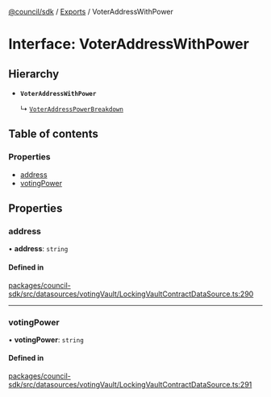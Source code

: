 [@council/sdk](../README.md) / [Exports](../modules.md) / VoterAddressWithPower

# Interface: VoterAddressWithPower

## Hierarchy

- **`VoterAddressWithPower`**

  ↳ [`VoterAddressPowerBreakdown`](VoterAddressPowerBreakdown.md)

## Table of contents

### Properties

- [address](VoterAddressWithPower.md#address)
- [votingPower](VoterAddressWithPower.md#votingpower)

## Properties

### address

• **address**: `string`

#### Defined in

[packages/council-sdk/src/datasources/votingVault/LockingVaultContractDataSource.ts:290](https://github.com/element-fi/council-monorepo/blob/8fd0879/packages/council-sdk/src/datasources/votingVault/LockingVaultContractDataSource.ts#L290)

___

### votingPower

• **votingPower**: `string`

#### Defined in

[packages/council-sdk/src/datasources/votingVault/LockingVaultContractDataSource.ts:291](https://github.com/element-fi/council-monorepo/blob/8fd0879/packages/council-sdk/src/datasources/votingVault/LockingVaultContractDataSource.ts#L291)
